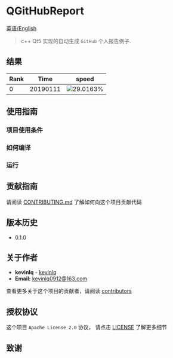# QGitHubReport

[英语/English](README.md)

> c++ Qt5 实现的自动生成 `GitHub` 个人报告例子.

## 结果
|Rank| Time|speed |
|--|--|--|
|0 | 20190111|![29.0163%](http://progressed.io/bar/29)|


## 使用指南

### 项目使用条件


### 如何编译

### 运行

## 贡献指南

请阅读 [CONTRIBUTING.md](#) 了解如何向这个项目贡献代码

## 版本历史

- 0.1.0

## 关于作者

- **kevinlq**  - [kevinlq](http://kevinlq.com/)
- **Email:** kevinlq0912@163.com

查看更多关于这个项目的贡献者，请阅读 [contributors](#)

## 授权协议


这个项目 `Apache License 2.0` 协议， 请点击 [LICENSE](LICENSE) 了解更多细节

## 致谢
